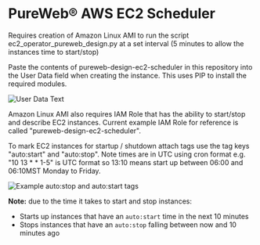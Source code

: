 # PureWeb® AWS EC2 Scheduler

Requires creation of Amazon Linux AMI to run the script ec2_operator_pureweb_design.py at a set interval (5 minutes to allow the instances time to start/stop)

Paste the contents of pureweb-design-ec2-scheduler in this repository into the User Data field when creating the instance. This uses PIP to install the required modules.

![User Data Text](https://cloud.githubusercontent.com/assets/9810259/7376015/db8c1d62-ed99-11e4-8c22-edd58b092551.png)

Amazon Linux AMI also requires IAM Role that has the ability to start/stop and describe EC2 instances. Current example IAM Role for reference is called "pureweb-design-ec2-scheduler".

To mark EC2 instances for startup / shutdown attach tags use the tag keys "auto:start" and "auto:stop". Note times are in UTC using cron format  e.g. "10 13 * * 1-5"  is UTC format so 13:10 means start up between 06:00 and 06:10MST Monday to Friday. 

![Example auto:stop and auto:start tags](https://cloud.githubusercontent.com/assets/9810259/7376097/98b17856-ed9a-11e4-8775-9919f79003b9.png)

**Note:** due to the time it takes to start and stop instances:
* Starts up instances that have an `auto:start` time in the next 10 minutes
* Stops instances that have an `auto:stop` falling between now and 10 minutes ago
